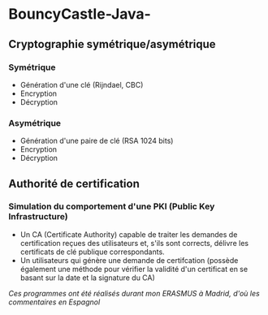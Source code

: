 # BouncyCastle-Java-

## Cryptographie symétrique/asymétrique
### Symétrique
  * Génération d'une clé (Rijndael, CBC)
  * Encryption
  * Décryption
### Asymétrique
  * Génération d'une paire de clé (RSA 1024 bits)
  * Encryption
  * Décryption

## Authorité de certification
### Simulation du comportement d'une PKI (Public Key Infrastructure)
  * Un CA (Certificate Authority) capable de traiter les demandes de certification reçues des utilisateurs et, s'ils sont
corrects, délivre les certificats de clé publique correspondants.
  * Un utilisateurs qui génère une demande de certifcation (possède également une méthode pour vérifier la validité d'un certificat en se basant sur la date et la signature du CA)


*Ces programmes ont été réalisés durant mon ERASMUS à Madrid, d'où les commentaires en Espagnol*

